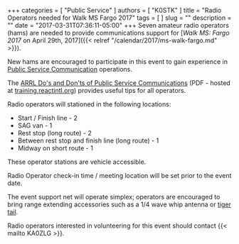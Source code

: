 +++
categories = [ "Public Service" ]
authors = [ "K0STK" ]
title = "Radio Operators needed for Walk MS Fargo 2017"
tags = [ ]
slug = ""
description = ""
date = "2017-03-31T07:36:11-05:00"
+++
Seven amateur radio operators (hams) are needed to provide
communications support for
[*Walk MS: Fargo 2017* on April 29th, 2017]({{< relref "/calendar/2017/ms-walk-fargo.md" >}}).

New hams are encouraged to participate in this event to gain experience in
[Public Service Communication](http://www.arrl.org/public-service) operations.
<!--more-->
The [ARRL Do's and Don'ts of Public Service Communications](http://training.reactintl.org/public/pubs/Training/ecomm_course/ECOMM_Chapter15.pdf)
(PDF - hosted at [training.reactintl.org](http://training.reactintl.org/))
provides useful tips for all operators.

Radio operators will stationed in the following locations:

* Start / Finish line - 2
* SAG van - 1
* Rest stop (long route) - 2
* Between rest stop and finish line (long route) - 1
* Midway on short route - 1

These operator stations are vehicle accessible.

Radio Operator check-in time / meeting location will be set prior to the event
date.

The event support net will operate simplex; operators are encouraged to bring range extending accessories such as a 1/4 wave whip antenna or
[tiger](http://www.hamuniverse.com/htantennamod.html) [tail](http://pelicanbayarc.com/radio-workshop-tiger-tails/).

Radio operators interested in volunteering for this event should contact
{{< mailto KA0ZLG >}}.

